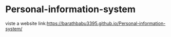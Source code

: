 # Personal-information-system
  
  
  
  
  viste a website link:https://barathbabu3395.github.io/Personal-information-system/
